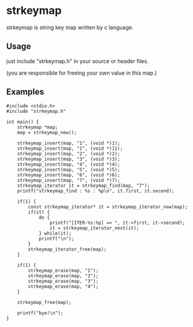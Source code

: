# strkeymap
strkeymap is string key map written by c language.

## Usage

just include "strkeymap.h" in your source or header files.

(you are responsible for freeing your own value in this map.)


## Examples

	#include <stdio.h>
	#include "strkeymap.h"                                                                                            
					 
	int main() {
		strkeymap *map;
		map = strkeymap_new();
	 
		strkeymap_insert(map, "1", (void *)1);
		strkeymap_insert(map, "1", (void *)11);
		strkeymap_insert(map, "2", (void *)2);
		strkeymap_insert(map, "3", (void *)3);
		strkeymap_insert(map, "4", (void *)4);
		strkeymap_insert(map, "5", (void *)5);
		strkeymap_insert(map, "6", (void *)6);
		strkeymap_insert(map, "7", (void *)7);
		strkeymap_iterator it = strkeymap_find(map, "7");
		printf("strkeymap_find : %s : %p\n", it.first, it.second);
	 
		if(1) {
			const strkeymap_iterator* it = strkeymap_iterator_new(map);
			if(it) {
				do {
					printf("[ITER-%s:%p] => ", it->first, it->second);
					it = strkeymap_iterator_next(it);
				} while(it);
				printf("\n");
			}
			strkeymap_iterator_free(map);
		}
	 
		if(1) {
			strkeymap_erase(map, "1");
			strkeymap_erase(map, "2");
			strkeymap_erase(map, "3");
			strkeymap_erase(map, "4");
		}
	 
		strkeymap_free(map);
	 
		printf("bye!\n");
	}

